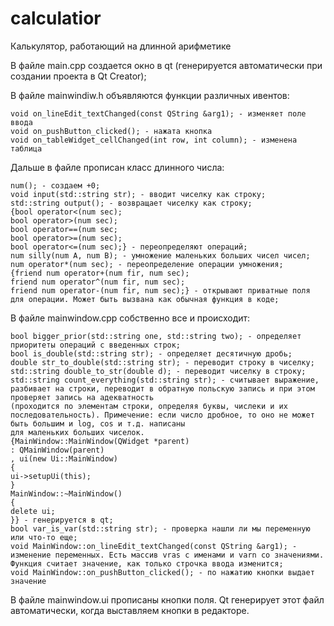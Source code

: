 # calculatior
Калькулятор, работающий на длинной арифметике

В файле main.cpp создается окно в qt (генерируется автоматически при создании проекта в Qt Creator);

В файле mainwindiw.h объявляются функции различных ивентов: 

    void on_lineEdit_textChanged(const QString &arg1); - изменяет поле ввода
    void on_pushButton_clicked(); - нажата кнопка
    void on_tableWidget_cellChanged(int row, int column); - изменена таблица
    
Дальше в файле прописан класс длинного числа: 

    num(); - создаем +0;
    void input(std::string str); - вводит чиселку как строку;
    std::string output(); - возвращает чиселку как строку;
    {bool operator<(num sec);
    bool operator>(num sec);
    bool operator==(num sec;
    bool operator>=(num sec);
    bool operator<=(num sec);} - переопределяют операций; 
    num silly(num A, num B); - умножение маленьких больших чисел чисел;
    num operator*(num sec); - переопределение операции умножения;
    {friend num operator+(num fir, num sec);
    friend num operator^(num fir, num sec);
    friend num operator-(num fir, num sec);} - открывают приватные поля для операции. Может быть вызвана как обычная функция в коде;
    
В файле mainwindow.cpp собственно все и происходит: 

    bool bigger_prior(std::string one, std::string two); - определяет приоритеты операций с введенных строк;
    bool is_double(std::string str); - определяет десятичную дробь;
    double str_to_double(std::string str); - переводит строку в чиселку;
    std::string double_to_str(double d); - переводит чиселку в строку;
    std::string count_everything(std::string str); - считывает выражение, разбивает на строки, переводит в обратную польскую запись и при этом проверяет запись на адекватность
    (проходится по элементам строки, определяя буквы, числеки и их последовательность). Примечение: если число дробное, то оно не может быть большим и log, cos и т.д. написаны
    для маленьких больших чиселок. 
    {MainWindow::MainWindow(QWidget *parent)
    : QMainWindow(parent)
    , ui(new Ui::MainWindow)
    {
    ui->setupUi(this);
    }
    MainWindow::~MainWindow()
    {
    delete ui;
    }} - генерируется в qt;
    bool var_is_var(std::string str); - проверка нашли ли мы переменную или что-то еще;
    void MainWindow::on_lineEdit_textChanged(const QString &arg1); - изменение переменных. Есть массив vras с именами и varn со значениями. Функция считает значение, как только строчка ввода изменится;
    void MainWindow::on_pushButton_clicked(); - по нажатию кнопки выдает значение
    
В файле mainwindow.ui прописаны кнопки поля. Qt генерирует этот файл автоматически, когда выставляем кнопки в редакторе. 

    
    
